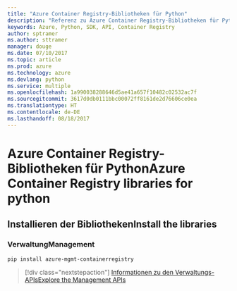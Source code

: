 ```yaml
---
title: "Azure Container Registry-Bibliotheken für Python"
description: "Referenz zu Azure Container Registry-Bibliotheken für Python"
keywords: Azure, Python, SDK, API, Container Registry
author: sptramer
ms.author: sttramer
manager: douge
ms.date: 07/10/2017
ms.topic: article
ms.prod: azure
ms.technology: azure
ms.devlang: python
ms.service: multiple
ms.openlocfilehash: 1a990038288646d5ae41a657f10482c02532ac7f
ms.sourcegitcommit: 3617d0db0111bbc00072ff8161de2d76606ce0ea
ms.translationtype: HT
ms.contentlocale: de-DE
ms.lasthandoff: 08/18/2017
---
```

# <a name="azure-container-registry-libraries-for-python"></a><span data-ttu-id="08cbc-104">Azure Container Registry-Bibliotheken für Python</span><span class="sxs-lookup"><span data-stu-id="08cbc-104">Azure Container Registry libraries for python</span></span>

## <a name="install-the-libraries"></a><span data-ttu-id="08cbc-105">Installieren der Bibliotheken</span><span class="sxs-lookup"><span data-stu-id="08cbc-105">Install the libraries</span></span>


### <a name="management"></a><span data-ttu-id="08cbc-106">Verwaltung</span><span class="sxs-lookup"><span data-stu-id="08cbc-106">Management</span></span>

```bash
pip install azure-mgmt-containerregistry
```
> [!div class="nextstepaction"]
> [<span data-ttu-id="08cbc-107">Informationen zu den Verwaltungs-APIs</span><span class="sxs-lookup"><span data-stu-id="08cbc-107">Explore the Management APIs</span></span>](/python/api/overview/azure/containerregistry/managementlibrary)